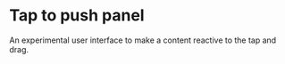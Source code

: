 # Tap to push panel
An experimental user interface to make a content reactive to the tap and drag.


